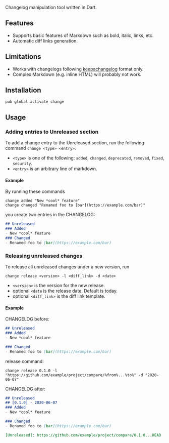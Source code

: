 Changelog manipulation tool written in Dart. 

## Features
- Supports basic features of Markdown such as bold, italic, links, etc.
- Automatic diff links generation.

## Limitations
- Works with changelogs following [keepachangelog](https://keepachangelog.com/en/1.0.0/) format only.
- Complex Markdown (e.g. inline HTML) will probably not work.

## Installation
```
pub global activate change
```

## Usage
### Adding entries to Unreleased section
To add a change entry to the Unreleased section, run the following command `change <type> <entry>`.
- `<type>` is one of the following: `added`, `changed`, `deprecated`, `removed`, `fixed`, `security`.
- `<entry>` is an arbitrary line of markdown.

#### Example

By running these commands
```
change added "New *cool* feature"
change changed "Renamed foo to [bar](https://example.com/bar)"
```
you create two entries in the CHANGELOG:
```markdown
## Unreleased
### Added
- New *cool* feature
### Changed
- Renamed foo to [bar](https://example.com/bar)
```

### Releasing unreleased changes
To release all unreleased changes under a new version, run
```
change release <version> -l <diff_link> -d <date>
```
- `<version>` is the version for the new release.
- optional `<date` is the release date. Default is today.
- optional `<diff_link>` is the diff link template.

#### Example
CHANGELOG before:
```markdown
## Unreleased
### Added
- New *cool* feature

### Changed
- Renamed foo to [bar](https://example.com/bar)
```

release command:
```
change release 0.1.0 -l "https://github.com/example/project/compare/%from%...%to%" -d "2020-06-07"
```

CHANGELOG after:
```markdown
## Unreleased
## [0.1.0] - 2020-06-07
### Added
- New *cool* feature

### Changed
- Renamed foo to [bar](https://example.com/bar)

[Unreleased]: https://github.com/example/project/compare/0.1.0...HEAD
```
